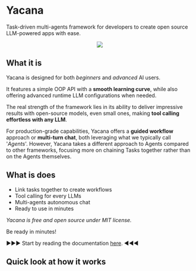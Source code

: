 # Yacana

Task-driven multi-agents framework for developers to create open source LLM-powered apps with ease.  

<p align="center">
  <img src="https://github.com/user-attachments/assets/c54b2e47-8a76-444d-9510-339acc1d16a8">
</p>

## What it is

Yacana is designed for both *beginners* and *advanced* AI users.  

It features a simple OOP API with a **smooth learning curve**, while also offering advanced runtime LLM configurations when needed.  

The real strength of the framework lies in its ability to deliver impressive results with open-source models, even small ones, making **tool calling effortless with any LLM**.  

For production-grade capabilities, Yacana offers a **guided workflow** approach or **multi-turn chat**, both leveraging what we typically call '*Agents*'. However, Yacana takes a different approach to Agents compared to other frameworks, focusing more on chaining Tasks together rather than on the Agents themselves.

## What is does

* Link tasks together to create workflows
* Tool calling for every LLMs
* Multi-agents autonomous chat
* Ready to use in minutes

*Yacana is free and open source under MIT license.*  

Be ready in minutes!  

▶️▶️▶️ Start by reading the documentation [here](https://remembersoftwares.github.io/yacana/). ◀️◀️◀️    

## Quick look at how it works

```python

```
